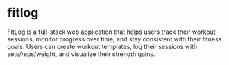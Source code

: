 # fitlog
FitLog is a full-stack web application that helps users track their workout sessions, monitor progress over time, and stay consistent with their fitness goals. Users can create workout templates, log their sessions with sets/reps/weight, and visualize their strength gains.
